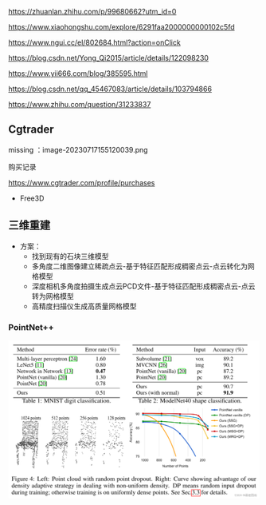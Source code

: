 https://zhuanlan.zhihu.com/p/99680662?utm_id=0

https://www.xiaohongshu.com/explore/6291faa2000000000102c5fd

https://www.ngui.cc/el/802684.html?action=onClick

https://blog.csdn.net/Yong_Qi2015/article/details/122098230

https://www.yii666.com/blog/385595.html

https://blog.csdn.net/qq_45467083/article/details/103794866

https://www.zhihu.com/question/31233837

## Cgtrader

missing ：image-20230717155120039.png

购买记录

https://www.cgtrader.com/profile/purchases

- Free3D

## 三维重建

- 方案：
  - 找到现有的石块三维模型
  - 多角度二维图像建立稀疏点云-基于特征匹配形成稠密点云-点云转化为网格模型
  - 深度相机多角度拍摄生成点云PCD文件-基于特征匹配形成稠密点云-点云转为网格模型
  - 高精度扫描仪生成高质量网格模型

### PointNet++

![img](../../assets/84_img.png)
